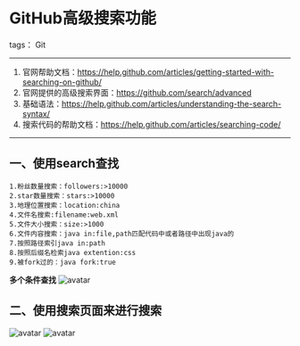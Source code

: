 ﻿# GitHub高级搜索功能

tags： Git

---

 1. 官网帮助文档：https://help.github.com/articles/getting-started-with-searching-on-github/
 2. 官网提供的高级搜索界面：https://github.com/search/advanced
 3. 基础语法：https://help.github.com/articles/understanding-the-search-syntax/
 4. 搜索代码的帮助文档：https://help.github.com/articles/searching-code/
 
--------------------- 
## 一、使用search查找
    1.粉丝数量搜索：followers:>10000
    2.star数量搜索：stars:>10000 
    3.地理位置搜索：location:china
    4.文件名搜索:filename:web.xml
    5.文件大小搜索：size:>1000
    6.文件内容搜索：java in:file,path匹配代码中或者路径中出现java的
    7.按照路径索引java in:path
    8.按照后缀名检索java extention:css
    9.被fork过的：java fork:true

**多个条件查找**
 ![avatar](https://ws3.sinaimg.cn/large/005BYqpggy1g385y0f9doj30t1032wek.jpg)

## 二、使用搜索页面来进行搜索
![avatar](https://ws3.sinaimg.cn/large/005BYqpggy1g3860fx81dj310a0kt0v4.jpg)
![avatar](https://ws3.sinaimg.cn/large/005BYqpggy1g38617eo1ej31250p640o.jpg)

